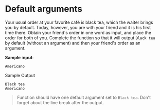 # Default arguments

Your usual order at your favorite café is black tea, which the waiter brings you by default. Today, however, you are with your friend and it is his first time there. Obtain your friend's order in one word as input, and place the order for both of you. Complete the function so that it will output `Black tea` by default (without an argument) and then your friend's order as an argument.

**Sample input**:
```
Americano
```

Sample Output
```
Black tea
Americano
```

>Function should have one default argument set to `Black tea`.
>Don't forget about the line break after the output.